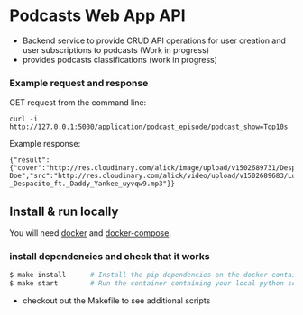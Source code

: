 # Podcasts Web App API 
- Backend service to provide CRUD API operations for user creation and user subscriptions to podcasts (Work in progress)
- provides podcasts classifications (work in progress)
### Example request and response 
GET request from the command line:
```
curl -i http://127.0.0.1:5000/application/podcast_episode/podcast_show=Top10s
```
Example response: 
```
{"result":{"cover":"http://res.cloudinary.com/alick/image/upload/v1502689731/Despacito_uvolhp.jpg","podcastEpisode":"Despacito","podcastShow":"Top10s","publisher":"John Doe","src":"http://res.cloudinary.com/alick/video/upload/v1502689683/Luis_Fonsi_-_Despacito_ft._Daddy_Yankee_uyvqw9.mp3"}}
```


## Install & run locally
You will need [docker](https://docs.docker.com/engine/installation/) and [docker-compose](https://docs.docker.com/compose/install/).

### install dependencies and check that it works

```bash
$ make install      # Install the pip dependencies on the docker container
$ make start        # Run the container containing your local python server
```
- checkout out the Makefile to see additional scripts
